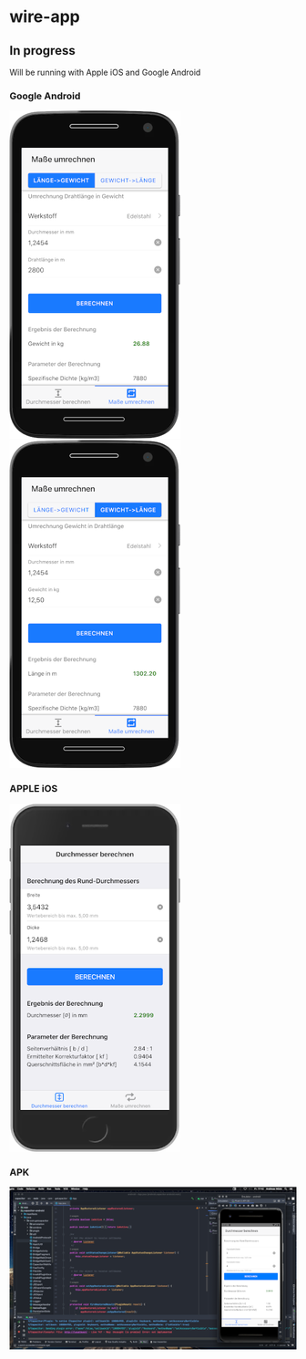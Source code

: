 # wire-app

## In progress

Will be running with Apple iOS and Google Android

### Google Android
![alt](android.png) ![alt](android1.png)
### APPLE iOS
![alt](ios.png)
### APK
![alt](studio.png)






